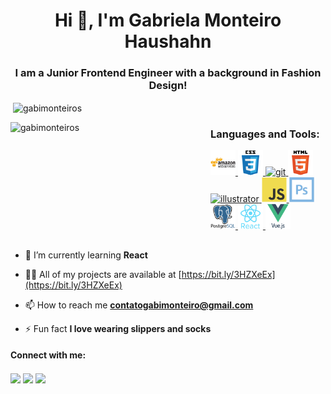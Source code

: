 <!-- [![MasterHead](https://odia.ig.com.br/_midias/jpg/2020/07/10/700x470/1_espada_de_sao_jorgeee-18165841.jpg)](https://gabimonteiros.github.io)-->

<h1 align="center">Hi 👋, I'm Gabriela Monteiro Haushahn</h1>
<h3 align="center">I am a Junior Frontend Engineer with a background in Fashion Design!</h3>

<p>&nbsp;<img height="180em" width="320em" align="center" src="https://github-readme-stats.vercel.app/api?username=gabimonteiros&show_icons=true&locale=en" alt="gabimonteiros" /></p>
<p><img height="180em" width="320em" align="left" src="https://github-readme-stats.vercel.app/api/top-langs?username=gabimonteiros&show_icons=true&locale=en&layout=compact" alt="gabimonteiros" /></p>


<h3 align="left">Languages and Tools:</h3>
<p align="left"> <a href="https://aws.amazon.com" target="_blank" rel="noreferrer"> <img src="https://raw.githubusercontent.com/devicons/devicon/master/icons/amazonwebservices/amazonwebservices-original-wordmark.svg" alt="aws" width="40" height="40"/> </a> <a href="https://www.w3schools.com/css/" target="_blank" rel="noreferrer"> <img src="https://raw.githubusercontent.com/devicons/devicon/master/icons/css3/css3-original-wordmark.svg" alt="css3" width="40" height="40"/> </a> <a href="https://git-scm.com/" target="_blank" rel="noreferrer"> <img src="https://www.vectorlogo.zone/logos/git-scm/git-scm-icon.svg" alt="git" width="40" height="40"/> </a> <a href="https://www.w3.org/html/" target="_blank" rel="noreferrer"> <img src="https://raw.githubusercontent.com/devicons/devicon/master/icons/html5/html5-original-wordmark.svg" alt="html5" width="40" height="40"/> </a> <a href="https://www.adobe.com/in/products/illustrator.html" target="_blank" rel="noreferrer"> <img src="https://www.vectorlogo.zone/logos/adobe_illustrator/adobe_illustrator-icon.svg" alt="illustrator" width="40" height="40"/> </a> <a href="https://developer.mozilla.org/en-US/docs/Web/JavaScript" target="_blank" rel="noreferrer"> <img src="https://raw.githubusercontent.com/devicons/devicon/master/icons/javascript/javascript-original.svg" alt="javascript" width="40" height="40"/> </a> <a href="https://www.photoshop.com/en" target="_blank" rel="noreferrer"> <img src="https://raw.githubusercontent.com/devicons/devicon/master/icons/photoshop/photoshop-line.svg" alt="photoshop" width="40" height="40"/> </a> <a href="https://www.postgresql.org" target="_blank" rel="noreferrer"> <img src="https://raw.githubusercontent.com/devicons/devicon/master/icons/postgresql/postgresql-original-wordmark.svg" alt="postgresql" width="40" height="40"/> </a> <a href="https://reactjs.org/" target="_blank" rel="noreferrer"> <img src="https://raw.githubusercontent.com/devicons/devicon/master/icons/react/react-original-wordmark.svg" alt="react" width="40" height="40"/> </a> <a href="https://vuejs.org/" target="_blank" rel="noreferrer"> <img src="https://raw.githubusercontent.com/devicons/devicon/master/icons/vuejs/vuejs-original-wordmark.svg" alt="vuejs" width="40" height="40"/> </a> </p>

##
- 🌱 I’m currently learning **React**

- 👨‍💻 All of my projects are available at [https://bit.ly/3HZXeEx](https://bit.ly/3HZXeEx)

- 📫 How to reach me **contatogabimonteiro@gmail.com**

- ⚡ Fun fact **I love wearing slippers and socks**

<h4 align="left">Connect with me:</h4>
<p align="left">
<a href="mailto:contatogabimonteiro@gmail.com" target="blank"><img align="center" src="https://img.shields.io/badge/Gmail-D14836?style=for-the-badge&logo=gmail&logoColor=white"/></a>
<a href="https://linkedin.com/in/gabimonteirotec" target="blank"><img align="center" src="https://img.shields.io/badge/LinkedIn-0077B5?style=for-the-badge&logo=linkedin&logoColor=white"/></a>
<a href="https://instagram.com/gabimonteiroreau" target="blank"><img align="center" src="https://img.shields.io/badge/Instagram-E4405F?style=for-the-badge&logo=instagram&logoColor=white"/></a>
</p>



